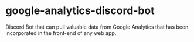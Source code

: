 # google-analytics-discord-bot
Discord Bot that can pull valuable data from Google Analytics that has been incorporated in the front-end of any web app.
